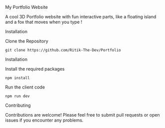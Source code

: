 My Portfolio Website

A cool 3D Portfolio website with fun interactive parts, like a floating island and a fox that moves when you type !

Installation

Clone the Repository

    git clone https://github.com/Ritik-The-Dev/Portfolio

Installation


Install the required packages

    npm install

Run the client code

    npm run dev

Contributing

Contributions are welcome! Please feel free to submit pull requests or open issues if you encounter any problems.